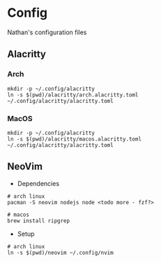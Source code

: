 # Config
Nathan's configuration files

## Alacritty
### Arch
```shell
mkdir -p ~/.config/alacritty
ln -s $(pwd)/alacritty/arch.alacritty.toml ~/.config/alacritty/alacritty.toml
```

### MacOS
```shell
mkdir -p ~/.config/alacritty
ln -s $(pwd)/alacritty/macos.alacritty.toml ~/.config/alacritty/alacritty.toml
```

## NeoVim

- Dependencies
```shell
# arch linux
pacman -S neovim nodejs node <todo more - fzf?>

# macos
brew install ripgrep
```

- Setup
```shell
# arch linux
ln -s $(pwd)/neovim ~/.config/nvim
```


